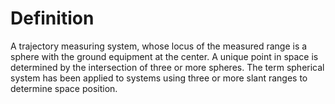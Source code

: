 # Definition

A trajectory measuring system, whose locus of the measured range is a
sphere with the ground equipment at the center. A unique point in space
is determined by the intersection of three or more spheres. The term
spherical system has been applied to systems using three or more slant
ranges to determine space position.
